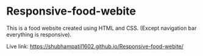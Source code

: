 # Responsive-food-webite
 This is a food website created using HTML and CSS. (Except navigation bar everything is responsive).

Live link: https://shubhampatil1602.github.io/Responsive-food-webite/
